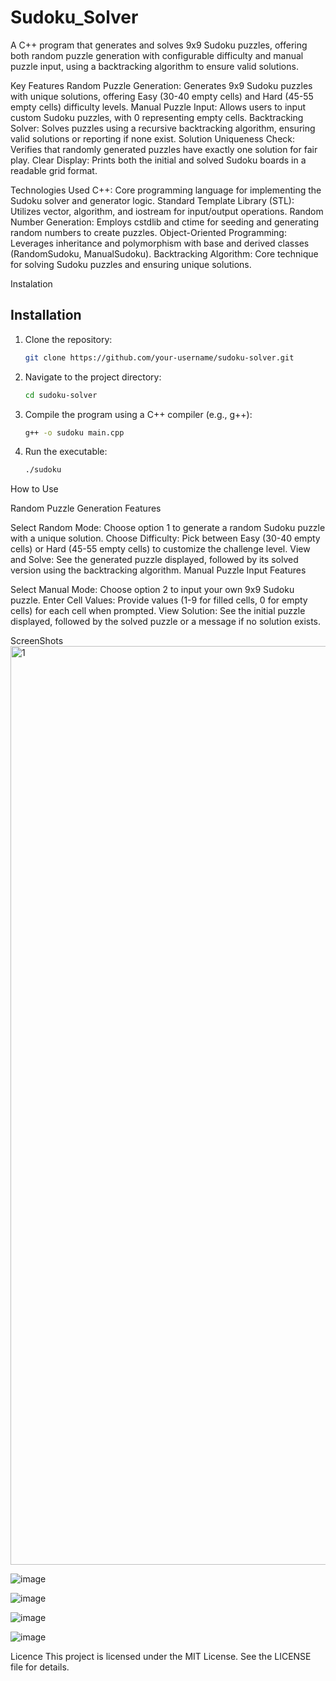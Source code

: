 # Sudoku_Solver
A C++ program that generates and solves 9x9 Sudoku puzzles, offering both random puzzle generation with configurable difficulty and manual puzzle input, using a backtracking algorithm to ensure valid solutions.

Key Features
Random Puzzle Generation: Generates 9x9 Sudoku puzzles with unique solutions, offering Easy (30-40 empty cells) and Hard (45-55 empty cells) difficulty levels.
Manual Puzzle Input: Allows users to input custom Sudoku puzzles, with 0 representing empty cells.
Backtracking Solver: Solves puzzles using a recursive backtracking algorithm, ensuring valid solutions or reporting if none exist.
Solution Uniqueness Check: Verifies that randomly generated puzzles have exactly one solution for fair play.
Clear Display: Prints both the initial and solved Sudoku boards in a readable grid format.

Technologies Used
C++: Core programming language for implementing the Sudoku solver and generator logic.
Standard Template Library (STL): Utilizes vector, algorithm, and iostream for input/output operations.
Random Number Generation: Employs cstdlib and ctime for seeding and generating random numbers to create puzzles.
Object-Oriented Programming: Leverages inheritance and polymorphism with base  and derived classes (RandomSudoku, ManualSudoku).
Backtracking Algorithm: Core technique for solving Sudoku puzzles and ensuring unique solutions.

Instalation
## Installation
1. Clone the repository:
   ```bash
   git clone https://github.com/your-username/sudoku-solver.git
   ```
2. Navigate to the project directory:
   ```bash
   cd sudoku-solver
   ```
3. Compile the program using a C++ compiler (e.g., g++):
   ```bash
   g++ -o sudoku main.cpp
   ```
4. Run the executable:
   ```bash
   ./sudoku
   ```

 How to Use

Random Puzzle Generation Features

Select Random Mode: Choose option 1 to generate a random Sudoku puzzle with a unique solution.
Choose Difficulty: Pick between Easy (30-40 empty cells) or Hard (45-55 empty cells) to customize the challenge level.
View and Solve: See the generated puzzle displayed, followed by its solved version using the backtracking algorithm.
Manual Puzzle Input Features

Select Manual Mode: Choose option 2 to input your own 9x9 Sudoku puzzle.
Enter Cell Values: Provide values (1-9 for filled cells, 0 for empty cells) for each cell when prompted.
View Solution: See the initial puzzle displayed, followed by the solved puzzle or a message if no solution exists.

ScreenShots
<img width="1470" alt="1" src="https://github.com/user-attachments/assets/f31d146c-2f11-4c78-aa8f-becd621c3b7b" />

![image](https://github.com/user-attachments/assets/de48efef-04e9-4f6b-bcd1-243ae6bc8d66)

![image](https://github.com/user-attachments/assets/1ce8fc19-869b-445a-8221-5b355019664f)

![image](https://github.com/user-attachments/assets/51f0bcd7-5643-402e-b7c5-ca8886c02e06)

![image](https://github.com/user-attachments/assets/c44fa186-9417-4c06-95c0-bff27dd83c61)

Licence
This project is licensed under the MIT License. See the LICENSE file for details.
